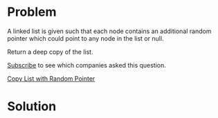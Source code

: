 
# Problem

A linked list is given such that each node contains an additional random
pointer which could point to any node in the list or null.

Return a deep copy of the list.

[Subscribe](/subscribe/) to see which companies asked this question.



[Copy List with Random Pointer](https://leetcode.com/problems/copy-list-with-random-pointer)

# Solution



